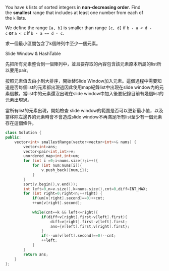 You have `k` lists of sorted integers in **non-decreasing order**. Find the **smallest** range that includes at least one number from each of the `k` lists.

We define the range `[a, b]` is smaller than range `[c, d]` if `b - a < d - c` **or** `a < c` if `b - a == d - c`.

求一個最小區間包含了k個陣列中至少一個元素。

Slide Window & HashTable

先把所有元素整合到一個陣列中，並且要存取的內容包含該元素原本所屬的list所以要用pair。

按照元素值去由小到大排序，開始替Slide Window加入元素。這個過程中需要知道是否每個list的元素都出現過因此使用map紀錄list中出現在slide window內的元素個數。當list中的元素還沒出現在slide window中加入後要紀錄目前有幾個list的元素出現過。

當所有list的元素出現，開始檢查 slide window的範圍是否可以更新最小值，以及當移除左邊界的元素時會不會造成slide window不再滿足所有list至少有一個元素存在這個條件。

```cpp
class Solution {
public:
    vector<int> smallestRange(vector<vector<int>>& nums) {
        vector<int>ans;
        vector<pair<int,int>>v;
        unordered_map<int,int>um;
        for (int i =0;i<nums.size();i++){
            for (int num:nums[i]){
                v.push_back({num,i});
            }
        }
        sort(v.begin(),v.end());
        int left=0,n=v.size(),k=nums.size(),cnt=0,diff=INT_MAX;
        for (int right=0;right<n;++right) {
            if(um[v[right].second]==0)++cnt;
            ++um[v[right].second];
        
            while(cnt==k && left<=right){
                if(diff>v[right].first-v[left].first){
                    diff=v[right].first-v[left].first;
                    ans={v[left].first,v[right].first};
                }
                if(--um[v[left].second]==0)--cnt;
                ++left;
            }
        }
        return ans;
    }
};
```